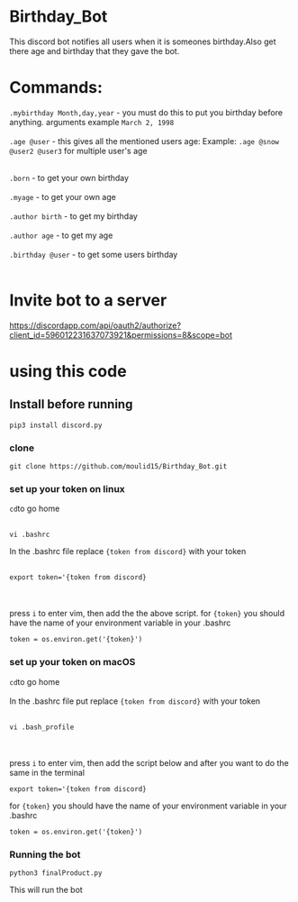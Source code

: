 # Birthday_Bot
This discord bot notifies all users when it is someones birthday.Also get there age and birthday that they gave the bot.

# Commands:
`.mybirthday Month,day,year` - you must do this to put you birthday before anything. arguments example `March 2, 1998`<br /> <br />
`.age @user` - this gives all the mentioned users age: Example: `.age @snow @user2 @user3` for multiple user's age <br /> <br />

`.born` - to get your own birthday <br /> <br />
`.myage` - to get your own age <br /> <br />
`.author birth` - to get my birthday <br /> <br />
`.author age` - to get my age <br /> <br />
`.birthday @user` - to get some users birthday <br /> <br />

# Invite bot to a server
https://discordapp.com/api/oauth2/authorize?client_id=596012231637073921&permissions=8&scope=bot

# using this code

## Install before running

```
pip3 install discord.py
```

### clone <br />
```
git clone https://github.com/moulid15/Birthday_Bot.git
``` 

### set up your token on linux  <br />
`` cd ``to go home <br /> <br />
```
vi .bashrc
```

In the .bashrc file replace `{token from discord}` with your token <br /> <br />

```
export token='{token from discord}
```
<br /> <br />
press `i` to enter vim, then add the the above script.
for ``{token}`` you should have the name of your environment variable in your .bashrc
```
token = os.environ.get('{token}')
```


### set up your token on macOS  <br />
`` cd ``to go home <br /> <br />
In the .bashrc file put replace `{token from discord}` with your token <br /> <br />
```
vi .bash_profile
```
<br /> <br />
press `i` to enter vim, then add the script below and after you want to do the same in the terminal
```
export token='{token from discord}
```
for ``{token}`` you should have the name of your environment variable in your .bashrc
```
token = os.environ.get('{token}')
```
### Running the bot

```
python3 finalProduct.py
```
This will run the bot

